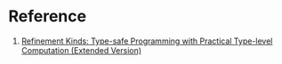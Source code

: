 # Reference

1. [Refinement Kinds: Type-safe Programming with Practical Type-level Computation (Extended Version)](https://arxiv.org/abs/1908.00441)

